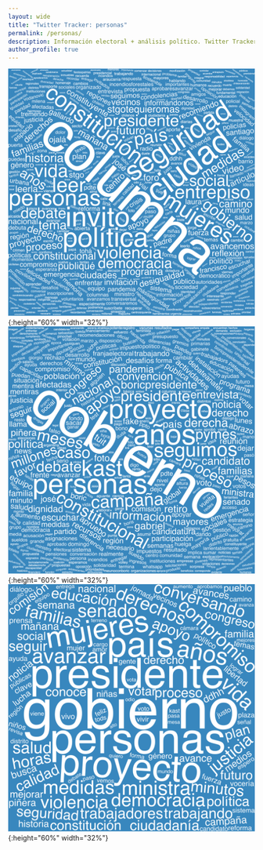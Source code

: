 ```yaml
---
layout: wide 
title: "Twitter Tracker: personas"
permalink: /personas/
description: Información electoral + análisis político. Twitter Tracker.
author_profile: true
---
```



![XXXXXXXXX](../images/twitter/wordclouds/individuals/wordcloud_Carolina_Toha.png){:height="60%" width="32%"}
![XXXXXXXXX](../images/twitter/wordclouds/individuals/wordcloud_GiorgioJackson.png){:height="60%" width="32%"}
![XXXXXXXXX](../images/twitter/wordclouds/individuals/wordcloud_camila_vallejo.png){:height="60%" width="32%"}

